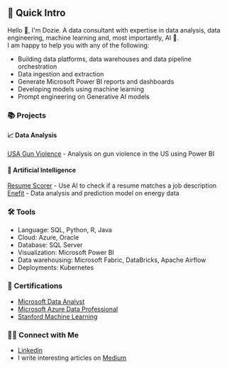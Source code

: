 ## 🫡 Quick Intro

Hello 👋, I'm Dozie. A data consultant with expertise in data analysis, data engineering, machine learning and, most importantly, AI 🤖.  
I am happy to help you with any of the following:  
- Building data platforms, data warehouses and data pipeline orchestration
- Data ingestion and extraction
- Generate Microsoft Power BI reports and dashboards
- Developing models using machine learning
- Prompt engineering on Generative AI models

### 📚 Projects
#### 📈 Data Analysis
[USA Gun Violence](https://github.com/DozieSixtus/Gun-violence-US) - Analysis on gun violence in the US using Power BI  
#### 🤖 Artificial Intelligence
[Resume Scorer](https://github.com/DozieSixtus/Resume-Scorer) - Use AI to check if a resume matches a job description  
[Enefit](https://github.com/DozieSixtus/Enefit) - Data analysis and prediction model on energy data  

### 🛠️ Tools
- Language: SQL, Python, R, Java
- Cloud: Azure, Oracle
- Database: SQL Server
- Visualization: Microsoft Power BI
- Data warehousing: Microsoft Fabric, DataBricks, Apache Airflow
- Deployments: Kubernetes

### 🏅 Certifications
- [Microsoft Data Analyst](https://learn.microsoft.com/en-us/users/chiedozieonyearugbulem-4827/credentials/1c448f7292e5c516)
- [Microsoft Azure Data Professional](https://learn.microsoft.com/en-us/users/chiedozieonyearugbulem-4827/credentials/35933ff6da1f17bb)
- [Stanford Machine Learning](https://www.coursera.org/account/accomplishments/verify/87GGLUUY8Q6G?utm_source=link&utm_medium=certificate&utm_content=cert_image&utm_campaign=sharing_cta&utm_product=course)

### 👋🏻 Connect with Me
- [Linkedin](https://www.linkedin.com/in/DozieSixtus/)
- I write interesting articles on [Medium](https://medium.com/@doziesixtus)
